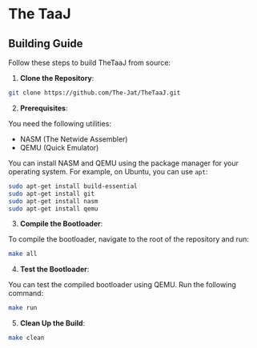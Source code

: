
# The TaaJ

## Building Guide


Follow these steps to build TheTaaJ from source:

1. **Clone the Repository**:

```sh
git clone https://github.com/The-Jat/TheTaaJ.git
```

2. **Prerequisites**:

You need the following utilities:
- NASM (The Netwide Assembler)
- QEMU (Quick Emulator)

You can install NASM and QEMU using the package manager for your operating system. For example, on Ubuntu, you can use `apt`:

```sh
sudo apt-get install build-essential
sudo apt-get install git
sudo apt-get install nasm
sudo apt-get install qemu
```

3. **Compile the Bootloader**:

To compile the bootloader, navigate to the root of the repository and run:

```sh
make all
```

4. **Test the Bootloader**: 

You can test the compiled bootloader using QEMU. Run the following command:

```sh
make run
```

5. **Clean Up the Build**:
```sh
make clean
```
